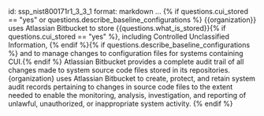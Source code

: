 id: ssp_nist800171r1_3_3_1
format: markdown
...
{% if questions.cui_stored == "yes" or questions.describe_baseline_configurations %} {{organization}} uses Atlassian Bitbucket to store {{questions.what_is_stored}}{% if questions.cui_stored == "yes" %}, including Controlled Unclassified Information, {% endif %}{% if questions.describe_baseline_configurations %} and to manage changes to configuration files for systems containing CUI.{% endif %} Atlassian Bitbucket provides a complete audit trail of all changes made to system source code files stored in its repositories. {organization} uses Atlassian Bitbucket to create, protect, and retain system audit records pertaining to changes in source code files to the extent needed to enable the monitoring, analysis, investigation, and reporting of unlawful, unauthorized, or inappropriate system activity. {% endif %}

